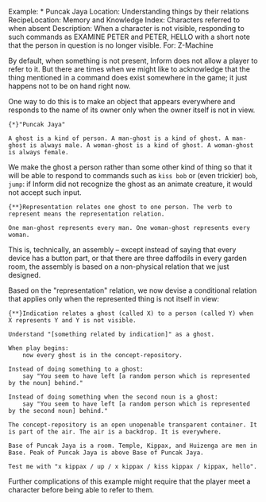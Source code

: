 Example: * Puncak Jaya
Location: Understanding things by their relations
RecipeLocation: Memory and Knowledge
Index: Characters referred to when absent
Description: When a character is not visible, responding to such commands as EXAMINE PETER and PETER, HELLO with a short note that the person in question is no longer visible.
For: Z-Machine

  
By default, when something is not present, Inform does not allow a player to refer to it. But there are times when we might like to acknowledge that the thing mentioned in a command does exist somewhere in the game; it just happens not to be on hand right now.

  
One way to do this is to make an object that appears everywhere and responds to the name of its owner only when the owner itself is not in view.

  

``` inform7
{*}"Puncak Jaya"

A ghost is a kind of person. A man-ghost is a kind of ghost. A man-ghost is always male. A woman-ghost is a kind of ghost. A woman-ghost is always female.
```

  
We make the ghost a person rather than some other kind of thing so that it will be able to respond to commands such as ``kiss bob`` or (even trickier) ``bob``, ``jump``: if Inform did not recognize the ghost as an animate creature, it would not accept such input.

  

``` inform7
{**}Representation relates one ghost to one person. The verb to represent means the representation relation.

One man-ghost represents every man. One woman-ghost represents every woman.
```

  
This is, technically, an assembly – except instead of saying that every device has a button part, or that there are three daffodils in every garden room, the assembly is based on a non-physical relation that we just designed.

  
Based on the "representation" relation, we now devise a conditional relation that applies only when the represented thing is not itself in view:

  

``` inform7
{**}Indication relates a ghost (called X) to a person (called Y) when X represents Y and Y is not visible.

Understand "[something related by indication]" as a ghost.

When play begins:
	now every ghost is in the concept-repository.

Instead of doing something to a ghost:
	say "You seem to have left [a random person which is represented by the noun] behind."

Instead of doing something when the second noun is a ghost:
	say "You seem to have left [a random person which is represented by the second noun] behind."

The concept-repository is an open unopenable transparent container. It is part of the air. The air is a backdrop. It is everywhere.

Base of Puncak Jaya is a room. Temple, Kippax, and Huizenga are men in Base. Peak of Puncak Jaya is above Base of Puncak Jaya.

Test me with "x kippax / up / x kippax / kiss kippax / kippax, hello".
```

  
Further complications of this example might require that the player meet a character before being able to refer to them.

